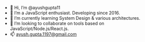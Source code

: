 - 👋 Hi, I’m @ayushgupta11
- 👀 I’m a JavaScript enthusiast. Developing since 2016.
- 🌱 I’m currently learning System Design & various architectures.
- 💞️ I’m looking to collaborate on tools based on JavaScript/Node.js/React.js.
- 📫 ayush.gupta.1197@gmail.com

<!---
ayushgupta11/ayushgupta11 is a ✨ special ✨ repository because its `README.md` (this file) appears on your GitHub profile.
You can click the Preview link to take a look at your changes.
--->
